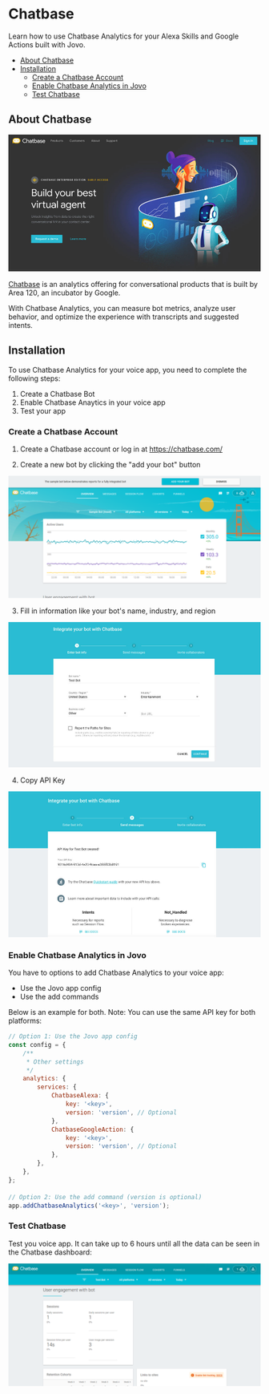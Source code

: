 # Chatbase

Learn how to use Chatbase Analytics for your Alexa Skills and Google Actions built with Jovo.

* [About Chatbase](#about-chatbase)
* [Installation](#installation)
   * [Create a Chatbase Account](#create-a-chatbase-account)
   * [Enable Chatbase Analytics in Jovo](#enable-chatbase-analytics-in-jovo)
   * [Test Chatbase](#test-chatbase)

## About Chatbase

![Chatbase Website](../../img/chatbase-home.jpg)

[Chatbase](https://chatbase.com/) is an analytics offering for conversational products that is built by Area 120, an incubator by Google.

With Chatbase Analytics, you can measure bot metrics, analyze user behavior, and optimize the experience with transcripts and suggested intents.

## Installation

To use Chatbase Analytics for your voice app, you need to complete the following steps:

1. Create a Chatbase Bot
2. Enable Chatbase Anaytics in your voice app
3. Test your app

### Create a Chatbase Account

1. Create a Chatbase account or log in at https://chatbase.com/

2. Create a new bot by clicking the "add your bot" button

![Create a Chatbase Bot](../../img/chatbase-dashboard.png)

3. Fill in information like your bot's name, industry, and region

![Chatbase Bot Name](../../img/chatbase-new-bot.jpg)

4. Copy API Key

![Chatbase API Key](../../img/chatbase-api-key.jpg)

### Enable Chatbase Analytics in Jovo

You have to options to add Chatbase Analytics to your voice app:

* Use the Jovo app config
* Use the add commands

Below is an example for both. Note: You can use the same API key for both platforms:

```javascript
// Option 1: Use the Jovo app config
const config = {
    /**
     * Other settings
     */
    analytics: {
        services: {
            ChatbaseAlexa: {
                key: '<key>',
                version: 'version', // Optional
            },
            ChatbaseGoogleAction: {
                key: '<key>',
                version: 'version', // Optional
            },
        },
    },
};

// Option 2: Use the add command (version is optional)
app.addChatbaseAnalytics('<key>', 'version');
```

### Test Chatbase

Test you voice app. It can take up to 6 hours until all the data can be seen in the Chatbase dashboard:

![Chatbase Dashboard](../../img/chatbase-result.png)


<!--[metadata]: {"description": "Add Chatbase Analytics to your Alexa Skills and Google Actions with Jovo",
"route": "analytics/chatbase" }-->

